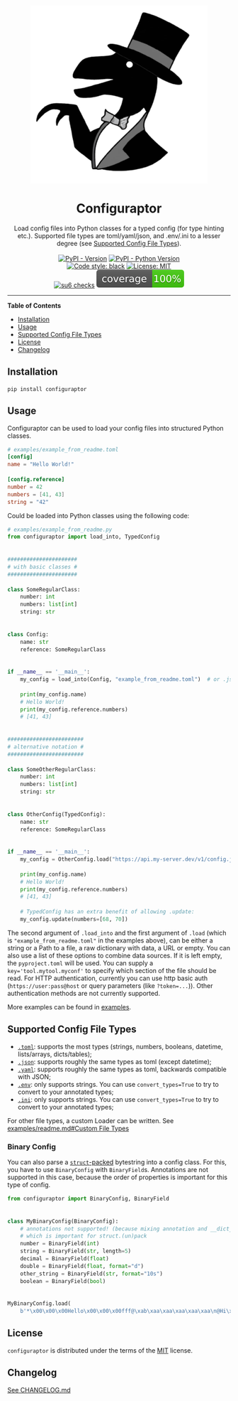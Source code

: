 <div align="center">
    <img 
        align="center" 
        src="https://raw.githubusercontent.com/trialandsuccess/configuraptor/master/_static/configuraptor_circle.png" 
        alt="Classy Configuraptor"
        width="400px"
        />
    <h1 align="center">Configuraptor</h1>
</div>

<div align="center">
    Load config files into Python classes for a typed config (for type hinting etc.).
    Supported file types are toml/yaml/json, and .env/.ini to a lesser degree 
        (see <a href="#supported-config-file-types">Supported Config File Types</a>).
</div>

<br>

<div align="center">
    <a href="https://pypi.org/project/configuraptor"><img alt="PyPI - Version" src="https://img.shields.io/pypi/v/configuraptor.svg"/></a>
    <a href="https://pypi.org/project/configuraptor"><img alt="PyPI - Python Version" src="https://img.shields.io/pypi/pyversions/configuraptor.svg"/></a>
    <br/>
    <a href="https://github.com/psf/black"><img alt="Code style: black" src="https://img.shields.io/badge/code%20style-black-000000.svg"/></a>
    <a href="https://opensource.org/licenses/MIT"><img alt="License: MIT" src="https://img.shields.io/badge/License-MIT-yellow.svg"/></a>
    <br/>
    <a href="https://github.com/trialandsuccess/configuraptor/actions"><img alt="su6 checks" src="https://github.com/trialandsuccess/configuraptor/actions/workflows/su6.yml/badge.svg?branch=development"/></a>
    <a href="https://github.com/trialandsuccess/configuraptor/actions"><img alt="Coverage" src="coverage.svg"/></a>
</div> 

---

**Table of Contents**

- [Installation](#installation)
- [Usage](#usage)
- [Supported Config File Types](#supported-config-file-types)
- [License](#license)
- [Changelog](#changelog)

## Installation

```console
pip install configuraptor
```

## Usage

Configuraptor can be used to load your config files into structured Python classes.

```toml
# examples/example_from_readme.toml
[config]
name = "Hello World!"

[config.reference]
number = 42
numbers = [41, 43]
string = "42"
```

Could be loaded into Python classes using the following code:

```python
# examples/example_from_readme.py
from configuraptor import load_into, TypedConfig


######################
# with basic classes #
######################

class SomeRegularClass:
    number: int
    numbers: list[int]
    string: str


class Config:
    name: str
    reference: SomeRegularClass


if __name__ == '__main__':
    my_config = load_into(Config, "example_from_readme.toml")  # or .json, .yaml, ...

    print(my_config.name)
    # Hello World!
    print(my_config.reference.numbers)
    # [41, 43]


########################
# alternative notation #
########################

class SomeOtherRegularClass:
    number: int
    numbers: list[int]
    string: str


class OtherConfig(TypedConfig):
    name: str
    reference: SomeRegularClass


if __name__ == '__main__':
    my_config = OtherConfig.load("https://api.my-server.dev/v1/config.json?secret=token")  # or .toml, .yaml, ...

    print(my_config.name)
    # Hello World!
    print(my_config.reference.numbers)
    # [41, 43]

    # TypedConfig has an extra benefit of allowing .update:
    my_config.update(numbers=[68, 70])
```

The second argument of `.load_into` and the first argument of `.load` (which is `"example_from_readme.toml"` in the
examples above), can be either a string or a Path to a file, a raw dictionary with data, a URL or empty.
You can also use a list of these options to combine data sources.
If it is left empty, the `pyproject.toml` will be used. You can supply a `key='tool.mytool.myconf'` to specify which
section of the file should be read. For HTTP authentication, currently you can use http basic
auth (`https://user:pass@host` or query parameters (like `?token=...`)). 
Other authentication methods are not currently supported.

More examples can be found in [examples](https://github.com/trialandsuccess/configuraptor/blob/master/examples).

## Supported Config File Types

- [`.toml`](https://docs.fileformat.com/programming/toml/): supports the most types (strings, numbers, booleans,
  datetime, lists/arrays, dicts/tables);
- [`.json`](https://www.w3schools.com/js/js_json_datatypes.asp): supports roughly the same types as toml (except
  datetime);
- [`.yaml`](https://docs.fileformat.com/programming/yaml): supports roughly the same types as toml, backwards compatible
  with JSON;
- [`.env`](https://pypi.org/project/python-dotenv/): only supports strings. You can use `convert_types=True` to try to
  convert to your annotated types;
- [`.ini`](https://docs.python.org/3/library/configparser.html): only supports strings. You can use `convert_types=True`
  to try to convert to your annotated types;

For other file types, a custom Loader can be written.
See [examples/readme.md#Custom File Types](https://github.com/trialandsuccess/configuraptor/blob/master/examples/readme.md#custom-file-types)

### Binary Config

You can also parse a [`struct`-packed](https://docs.python.org/3/library/struct.html) bytestring into a config class.
For this, you have to use `BinaryConfig` with
`BinaryField`s. Annotations are not supported in this case, because the order of properties is important for this type
of config.

```python
from configuraptor import BinaryConfig, BinaryField


class MyBinaryConfig(BinaryConfig):
    # annotations not supported! (because mixing annotation and __dict__ lookup messes with the order,
    # which is important for struct.(un)pack
    number = BinaryField(int)
    string = BinaryField(str, length=5)
    decimal = BinaryField(float)
    double = BinaryField(float, format="d")
    other_string = BinaryField(str, format="10s")
    boolean = BinaryField(bool)


MyBinaryConfig.load(
    b'*\x00\x00\x00Hello\x00\x00\x00fff@\xab\xaa\xaa\xaa\xaa\xaa\n@Hi\x00\x00\x00\x00\x00\x00\x00\x00\x01')

```

## License

`configuraptor` is distributed under the terms of the [MIT](https://spdx.org/licenses/MIT.html) license.

## Changelog

[See CHANGELOG.md](https://github.com/trialandsuccess/configuraptor/blob/master/CHANGELOG.md)
